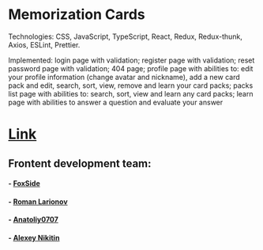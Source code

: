 # Memorization Cards

Technologies: CSS, JavaScript, TypeScript, React, Redux, Redux-thunk, Axios, ESLint, Prettier.

Implemented: login page with validation; register page with validation; reset password page with validation; 404 page; profile page with abilities to: edit your profile information (change avatar and nickname), add a new card pack and edit, search, sort, view, remove and learn your card packs; packs list page with abilities to: search, sort, view and learn any card packs; learn page with abilities to answer a question and evaluate your answer

# [Link](https://foxside.github.io/friday-project/ "Link")

## Frontent development team:
#### - [FoxSide](https://github.com/FoxSide "FoxSide")
#### - [Roman Larionov](https://github.com/Rombeso "Roman Larionov")
#### - [Anatoliy0707](https://github.com/anatoliy0707 "Anatoliy0707")
#### - [Alexey Nikitin](https://github.com/alexeynikinitin "Alexey Nikitin")

